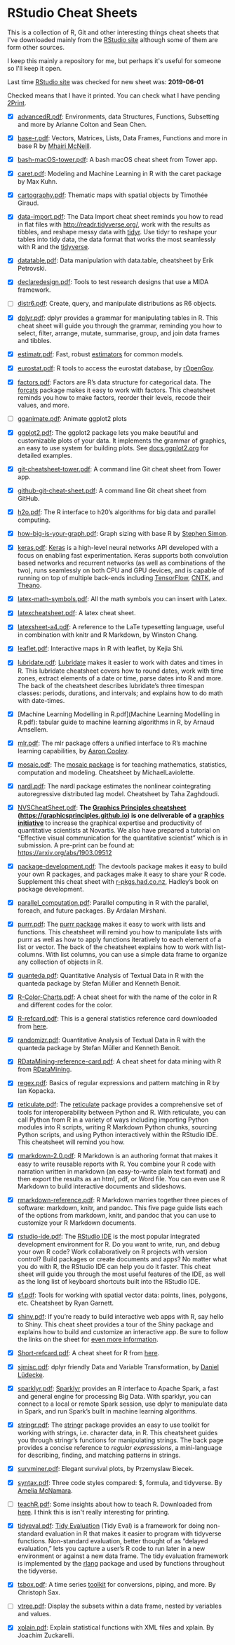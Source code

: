 # RStudio Cheat Sheets 

This is a collection of R, Git and other interesting things cheat sheets that I've downloaded mainly from the [RStudio site][] although some of them are form other sources. 

I keep this mainly a repository for me, but perhaps it's useful for someone so I'll keep it open. 

Last time [RStudio site][] was checked for new sheet was: **2019-06-01**

Checked means that I have it printed. You can check what I have pending [2Print](2Print.md). 

- [x] [advancedR.pdf](advancedR.pdf): Environments, data Structures, Functions, Subsetting and more by Arianne Colton and Sean Chen.
- [x] [base-r.pdf](base-r.pdf): Vectors, Matrices, Lists, Data Frames, Functions and more in base R by [Mhairi McNeill](http://mhairihmcneill.com/).
- [x] [bash-macOS-tower.pdf](bash-macOS-tower.pdf): A bash macOS cheat sheet from Tower app.
- [x] [caret.pdf](caret.pdf): Modeling and Machine Learning in R with the caret package by Max Kuhn.
- [x] [cartography.pdf](cartography.pdf): Thematic maps with spatial objects by Timothée Giraud.
- [x] [data-import.pdf](data-import.pdf): The Data Import cheat sheet reminds you how to read in flat files with http://readr.tidyverse.org/, work with the results as tibbles, and reshape messy data with [tidyr](http://tidyr.tidyverse.org/). Use tidyr to reshape your tables into tidy data, the data format that works the most seamlessly with R and the [tidyverse](http://tidyverse.org/). 
- [x] [datatable.pdf](datatable.pdf): Data manipulation with data.table, cheatsheet by  Erik Petrovski.
- [x] [declaredesign.pdf](declaredesign.pdf): Tools to test research designs that use a MIDA framework.
- [ ] [distr6.pdf](distr6.pdf): Create, query, and manipulate distributions as R6 objects.
- [x] [dplyr.pdf](dplyr.pdf): dplyr provides a grammar for manipulating tables in R. This cheat sheet will guide you through the grammar, reminding you how to select, filter, arrange, mutate, summarise, group, and join data frames and tibbles. 
- [x] [estimatr.pdf](estimatr.pdf): Fast, robust [estimators](https://declaredesign.org/r/estimatr/) for common models.
- [x] [eurostat.pdf](eurostat.pdf): R tools to access the eurostat database, by [rOpenGov](http://ropengov.github.io/).
- [x] [factors.pdf](factors.pdf): Factors are R’s data structure for categorical data. The [forcats](https://forcats.tidyverse.org/) package makes it easy to work with factors. This cheatsheet reminds you how to make factors, reorder their levels, recode their values, and more.
- [ ] [gganimate.pdf](gganimate.pdf): Animate ggplot2 plots
- [x] [ggplot2.pdf](ggplot2.pdf): The ggplot2 package lets you make beautiful and customizable plots of your data. It implements the grammar of graphics, an easy to use system for building plots. See [docs.ggplot2.org](http://docs.ggplot2.org/current/) for detailed examples. 
- [x] [git-cheatsheet-tower.pdf](git-cheatsheet-tower.pdf): A command line Git cheat sheet from Tower app. 
- [x] [github-git-cheat-sheet.pdf](github-git-cheat-sheet.pdf): A command line Git cheat sheet from GitHub.
- [x] [h2o.pdf](h2o.pdf): The R interface to h20’s algorithms for big data and parallel computing.
- [x] [how-big-is-your-graph.pdf](how-big-is-your-graph.pdf): Graph sizing with base R by [Stephen Simon](http://blog.pmean.com/cheatsheets/).
- [x] [keras.pdf](keras.pdf): [Keras](https://keras.io/) is a high-level neural networks API developed with a focus on enabling fast experimentation. Keras supports both convolution based networks and recurrent networks (as well as combinations of the two),  runs seamlessly on both CPU and GPU devices,  and is capable of running on top of multiple back-ends including [TensorFlow](https://github.com/tensorflow/tensorflow), [CNTK](https://github.com/Microsoft/cntk), and [Theano](https://github.com/Theano/Theano).
- [x] [latex-math-symbols.pdf](latex-math-symbols.pdf): All the math symbols you can insert with Latex. 
- [x] [latexcheatsheet.pdf](latexcheatsheet.pdf): A latex cheat sheet. 
- [x] [latexsheet-a4.pdf](latexsheet-a4.pdf): A reference to the LaTe  typesetting language, useful in combination with knitr and R Markdown, by Winston Chang.
- [x] [leaflet.pdf](leaflet.pdf): Interactive maps in R with leaflet, by Kejia Shi.
- [x] [lubridate.pdf](lubridate.pdf): [Lubridate](http://lubridate.tidyverse.org/) makes it easier to work with dates and times in R. This lubridate cheatsheet covers how to round dates, work with time zones, extract elements of a date or time, parse dates into R and more. The back of the cheatsheet describes lubridate’s three timespan classes: periods, durations, and intervals; and explains how to do math with date-times.
- [x] [Machine Learning Modelling in R.pdf](Machine Learning Modelling in R.pdf):  tabular guide to machine learning algorithms in R, by Arnaud Amsellem. 
- [x] [mlr.pdf](mlr.pdf): The mlr package offers a unified interface to R’s machine learning capabilities, by [Aaron Cooley](https://github.com/Prometheus77). 
- [x] [mosaic.pdf](mosaic.pdf): The [mosaic package](http://mosaic-web.org/) is for teaching mathematics, statistics, computation and modeling. Cheatsheet by MichaelLaviolette.
- [x] [nardl.pdf](nardl.pdf): The nardl package estimates the nonlinear cointegrating autoregressive distributed lag model. Cheatsheet by Taha Zaghdoudi.
- [x] [NVSCheatSheet.pdf](NVSCheatSheet.pdf): **The [Graphics Principles cheatsheet](https://github.com/GraphicsPrinciples/CheatSheet/blob/master/NVSCheatSheet.pdf) (https://graphicsprinciples.github.io) is one deliverable of a [graphics initiative](https://onlinelibrary.wiley.com/doi/full/10.1002/pst.1912)** to increase the graphical expertise and productivity of quantitative scientists at Novartis. We also have prepared a tutorial on “Effective visual communication for the quantitative scientist” which is in submission. A pre-print can be found at: https://arxiv.org/abs/1903.09512
- [x] [package-development.pdf](package-development.pdf): The devtools package makes it easy to build your own R packages, and packages make it easy to share your R code. Supplement this cheat sheet with [r-pkgs.had.co.nz](http://r-pkgs.had.co.nz/), Hadley’s book on package development.
- [x] [parallel_computation.pdf](parallel_computation.pdf): Parallel computing in R with the parallel, foreach, and future packages. By Ardalan Mirshani. 
- [x] [purrr.pdf](purrr.pdf): The [purrr package](http://purrr.tidyverse.org/) makes it easy to work with lists and functions. This cheatsheet will remind you how to manipulate lists with purrr as well as how to apply functions iteratively to each element of a list or vector. The back of the cheatsheet explains how to work with list-columns. With list columns, you can use a simple data frame to organize any collection of objects in R.
- [x] [quanteda.pdf](quanteda.pdf): Quantitative Analysis of Textual Data in R with the quanteda package by Stefan Müller and Kenneth Benoit.
- [x] [R-Color-Charts.pdf](R-Color-Charts.pdf): A cheat sheet for with the name of the color in R and different codes for the color. 
- [x] [R-refcard.pdf](R-refcard.pdf): This is a general statistics reference card downloaded from [here](http://www.u.arizona.edu/~kuchi/Courses/MAT167/Files/R-refcard.pdf). 
- [x] [randomizr.pdf](randomizr.pdf): Quantitative Analysis of Textual Data in R with the quanteda package by Stefan Müller and Kenneth Benoit.
- [x] [RDataMining-reference-card.pdf](RDataMining-reference-card.pdf): A cheat sheet for data mining with R from [RDataMining](http://www.rdatamining.com/docs/r-reference-card-for-data-mining).
- [x] [regex.pdf](regex.pdf): Basics of regular expressions and pattern matching in R by Ian Kopacka.
- [x] [reticulate.pdf](reticulate.pdf): The [reticulate](https://rstudio.github.io/reticulate/index.html) package provides a comprehensive set of tools for interoperability between Python and R. With reticulate, you can call Python from R in a variety of ways including importing Python modules into R scripts, writing R Markdown Python chunks, sourcing Python scripts, and using Python interactively within the RStudio IDE. This cheatsheet will remind you how. 
- [x] [rmarkdown-2.0.pdf](rmarkdown-2.0.pdf): R Markdown is an authoring format that makes it easy to write reusable reports with R. You combine your R code with narration written in markdown (an easy-to-write plain text format) and then export the results as an html, pdf, or Word file. You can even use R Markdown to build interactive documents and slideshows.
- [x] [rmarkdown-reference.pdf](rmarkdown-reference.pdf): R Markdown marries together three pieces of software: markdown, knitr, and pandoc. This five page guide lists each of the options from markdown, knitr, and pandoc that you can use to customize your R Markdown documents. 
- [x] [rstudio-ide.pdf](rstudio-ide.pdf): The [RStudio IDE](https://www.rstudio.com/products/rstudio/) is the most popular integrated development environment for R. Do you want to write, run, and debug your own R code? Work collaboratively on R projects with version control? Build packages or create documents and apps? No matter what you do with R, the RStudio IDE can help you do it faster. This cheat sheet will guide you through the most useful features of the IDE, as well as the long list of keyboard shortcuts built into the RStudio IDE.
- [x] [sf.pdf](sf.pdf): Tools for working with spatial vector data: points, lines, polygons, etc. Cheatsheet by Ryan Garnett.
- [x] [shiny.pdf](Shiny.pdf): If you’re ready to build interactive web apps with R, say hello to Shiny. This cheat sheet provides a tour of the Shiny package and explains how to build and customize an interactive app. Be sure to follow the links on the sheet for [even more information](http://shiny.rstudio.com/).
- [x] [Short-refcard.pdf](Short-refcard.pdf): A cheat sheet for R from [here](https://cran.r-project.org/doc/contrib/Short-refcard.pdf).
- [x] [sjmisc.pdf](sjmisc.pdf): dplyr friendly Data and Variable Transformation, by [Daniel Lüdecke](https://github.com/strengejacke). 
- [x] [sparklyr.pdf](sparklyr.pdf): [Sparklyr](http://spark.rstudio.com/) provides an R interface to Apache Spark, a fast and general engine for processing Big Data.  With sparklyr, you can connect to a local or remote Spark session, use dplyr to manipulate data in Spark, and run Spark’s built in machine learning algorithms.
- [x] [stringr.pdf](stringr.pdf): The [stringr](http://stringr.tidyverse.org/) package provides an easy to use toolkit for working with strings, i.e. character data, in R. This cheatsheet guides you through stringr’s functions for manipulating strings. The back page provides a concise reference to *regular expresssions*, a mini-language for describing, finding, and matching patterns in strings. 
- [x] [survminer.pdf](survminer.pdf): Elegant survival plots, by Przemyslaw Biecek.
- [x] [syntax.pdf](syntax.pdf): Three code styles compared: $, formula, and tidyverse. By [Amelia McNamara](http://www.science.smith.edu/~amcnamara/). 
- [ ] [teachR.pdf](teachR.pdf): Some insights about how to teach R. Downloaded from [here](https://github.com/GraphicsPrinciples/CheatSheet/blob/master/NVSCheatSheet.pdf). I think this is isn't really interesting for printing. 
- [x] [tidyeval.pdf](tidyeval.pdf): [Tidy Evaluation](https://tidyeval.tidyverse.org/) (Tidy Eval) is a framework for doing non-standard evaluation in R that makes it easier to program with tidyverse functions. Non-standard evaluation, better thought of as “delayed evaluation,” lets you capture a user’s R code to run later in a new environment or against a new data frame. The tidy evaluation framework is implemented by the [rlang](https://rlang.r-lib.org/) package and used by functions throughout the tidyverse.
- [x] [tsbox.pdf](tsbox.pdf): A time series [toolkit](https://www.tsbox.help/) for conversions, piping, and more. By Christoph Sax. 
- [ ] [vtree.pdf](vtree.pdf): Display the subsets within a data frame, nested by variables and values.
- [x] [xplain.pdf](xplain.pdf): Explain statistical functions with XML files and xplain. By Joachim Zuckarelli. 



[RStudio site]: https://www.rstudio.com/resources/cheatsheets/
